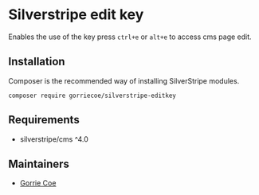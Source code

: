 # Silverstripe edit key
Enables the use of the key press `ctrl+e` or `alt+e` to access cms page edit.

## Installation
Composer is the recommended way of installing SilverStripe modules.
```
composer require gorriecoe/silverstripe-editkey
```

## Requirements

- silverstripe/cms ^4.0

## Maintainers

- [Gorrie Coe](https://github.com/gorriecoe)

